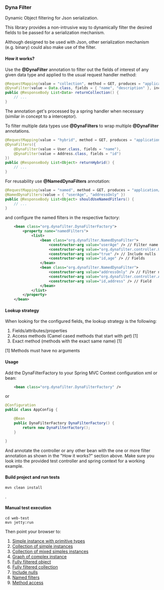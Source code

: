 ### Dyna Filter

Dynamic Object filtering for Json serialization.

This library provides a non-intrusive way to dynamically filter the desired fields to be passed for a serialization mechanism.

Although designed to be used with Json, other serialization mechanism (e.g. binary) could also make use of the filter.

#### How it works?

Use the **@DynaFilter** annotation to filter out the fields of interest of any given data type and applied to the usual request handler method:

```java
@RequestMapping(value = "collection", method = GET, produces = "application/json")
@DynaFilter(value = Data.class, fields = { "name", "description" }, includeNulls = true)
public @ResponseBody List<Data> returnCollection() {
    // ...
}
```

The annotation get's processed by a spring handler when necessary (similar in concept to a interceptor).
 
To filter multiple data types use **@DynaFilters** to wrap multiple **@DynaFilter** annotations.

```java
@RequestMapping(value = "hybrid", method = GET, produces = "application/json")
@DynaFilters({
    @DynaFilter(value = User.class, fields = "name"),
    @DynaFilter(value = Address.class, fields = "id")
})
public @ResponseBody List<Object> returnHybrid() {
    // ...
}
```

For reusability use **@NamedDynaFilters** annotation:

```java
@RequestMapping(value = "named", method = GET, produces = "application/json")
@NamedDynaFilters(value = { "userAge", "addressOnly" })
public @ResponseBody List<Object> shouldUseNamedFitlers() {
    // ...
}
```

and configure the named filters in the respective factory:

```xml
    <bean class="org.dynafilter.DynaFilterFactory">
        <property name="namedFilters">
            <list>
                <bean class="org.dynafilter.NamedDynaFilter">
                    <constructor-arg value="userAge" /> // Filter name
                    <constructor-arg value="org.dynafilter.controller.User" /> // Type
                    <constructor-arg value="true" /> // Include nulls
                    <constructor-arg value="id,age" /> // Fields
                </bean>
                <bean class="org.dynafilter.NamedDynaFilter">
                    <constructor-arg value="addressOnly" /> // Filter name
                    <constructor-arg value="org.dynafilter.controller.Address" /> // Type
                    <constructor-arg value="id,address" /> // Field
                </bean>
            </list>
        </property>
    </bean>
```

#### Lookup strategy

When looking for the configured fields, the lookup strategy is the following:

1. Fields/attributes/properties
2. Access methods (Camel cased methods that start with *get*) [1]
3. Exact method (methods with the exact same name) [1]  

[1] Methods must have no arguments 


#### Usage

Add the DynaFilterFactory to your Spring MVC Context configuration xml or bean:

```xml
    <bean class="org.dynafilter.DynaFilterFactory" />
```

or

```java
@Configuration
public class AppConfig {

    @Bean
    public DynaFilterFactory DynaFilterFactory() {
        return new DynaFilterFactory();
    }

}
```

And annotate the controller or any other bean with the one or more filter annotation as shown in the "How it works?" section above.
Make sure you look into the provided test controller and spring context for a working example.

#### Build project and run tests

    mvn clean install

.

#### Manual test execution

	cd web-test
	mvn jetty:run
    
Then point your browser to:

1. [Simple instance with primitive types](http://localhost:8080/jsonfilter/simple)
2. [Collection of simple instances](http://localhost:8080/jsonfilter/collection)
3. [Collection of mixed simples instances](http://localhost:8080/jsonfilter/hybrid)
4. [Graph of complex instance](http://localhost:8080/jsonfilter/composite)
5. [Fully filtered object](http://localhost:8080/jsonfilter/empty)
6. [Fully filtered collection](http://localhost:8080/jsonfilter/emptyarray)
7. [Include nulls](http://localhost:8080/jsonfilter/includenulls)
8. [Named filters](http://localhost:8080/jsonfilter/named)
9. [Method access](http://localhost:8080/jsonfilter/accessors)

